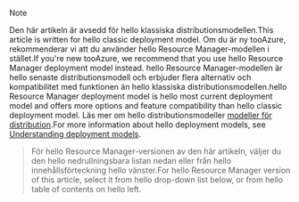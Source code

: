 > [!NOTE]
> <span data-ttu-id="debf9-101">Den här artikeln är avsedd för hello klassiska distributionsmodellen.</span><span class="sxs-lookup"><span data-stu-id="debf9-101">This article is written for hello classic deployment model.</span></span> <span data-ttu-id="debf9-102">Om du är ny tooAzure, rekommenderar vi att du använder hello Resource Manager-modellen i stället.</span><span class="sxs-lookup"><span data-stu-id="debf9-102">If you're new tooAzure, we recommend that you use hello Resource Manager deployment model instead.</span></span> <span data-ttu-id="debf9-103">hello Resource Manager-modellen är hello senaste distributionsmodell och erbjuder flera alternativ och kompatibilitet med funktionen än hello klassiska distributionsmodellen.</span><span class="sxs-lookup"><span data-stu-id="debf9-103">hello Resource Manager deployment model is hello most current deployment model and offers more options and feature compatibility than hello classic deployment model.</span></span> <span data-ttu-id="debf9-104">Läs mer om hello distributionsmodeller [modeller för distribution](../articles/resource-manager-deployment-model.md).</span><span class="sxs-lookup"><span data-stu-id="debf9-104">For more information about hello deployment models, see [Understanding deployment models](../articles/resource-manager-deployment-model.md).</span></span>

> <span data-ttu-id="debf9-105">För hello Resource Manager-versionen av den här artikeln, väljer du den hello nedrullningsbara listan nedan eller från hello innehållsförteckning hello vänster.</span><span class="sxs-lookup"><span data-stu-id="debf9-105">For hello Resource Manager version of this article, select it from hello drop-down list below, or from hello table of contents on hello left.</span></span>
>
>